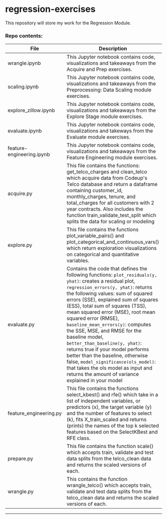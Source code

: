 # regression-exercises
This repository will store my work for the Regression Module.


### Repo contents:
| File  | Description |
|-------|-------|
| wrangle.ipynb | This Jupyter notebook contains code, visualizations and takeaways from the Acquire and Prep exercises. |
| scaling.ipynb | This Jupyter notebook contains code, visualizations and takeaways from the Preprocessing: Data Scaling module exercises.|
|explore_zillow.ipynb|This Jupyter notebook contains code, visualizations and takeaways from the Explore Stage module exercises.|
|evaluate.ipynb| This Jupyter notebook contains code, visualizations and takeways from the Evaluate module exercises.|
|feature-engineering.ipynb|This Jupyter notebook contains code, visualizations and takeaways from the Feature Engineering module exercises.|
| acquire.py | This file contains the functions: get_telco_charges and clean_telco which acquire data from Codeup's Telco database and return a dataframe containing customer_id, monthly_charges, tenure, and total_charges for all customers with 2 year contracts. Also includes the function train_validate_test_split which splits the data for scaling or modeling
|explore.py|This file contains the functions plot_variable_pairs() and plot_categorical_and_continuous_vars() which return exploration visualizations on categorical and quantitative variables.|
|evaluate.py| Contains the code that defines the following functions: ```plot_residuals(y, yhat)```: creates a residual plot, ```regression_errors(y, yhat)```: returns the following values: sum of squared errors (SSE), explained sum of squares (ESS), total sum of squares (TSS), mean squared error (MSE), root mean squared error (RMSE), ```baseline_mean_errors(y)```: computes the SSE, MSE, and RMSE for the baseline model, ```better_than_baseline(y, yhat)```: returns true if your model performs better than the baseline, otherwise false, ```model_significance(ols_model)```: that takes the ols model as input and returns the amount of variance explained in your model|
|feature_engineering.py| This file contains the functions select_kbest() and rfe() which take in a list of independent variables, or predictors (x), the target variable (y) and the number of features to select (k), fits X_train_scaled and returns (prints) the names of the top k selected features based on the SelectKBest and RFE class.|
| prepare.py | This file contains the function scale() which accepts train, validate and test data splits from the telco_clean data and returns the scaled versions of each.
| wrangle.py | This contains the function wrangle_telco() which accepts train, validate and test data splits from the telco_clean data and returns the scaled versions of each.

***
